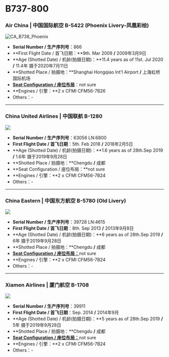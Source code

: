 # B737-800

### Air China | 中国国际航空 B-5422 (Phoenix Livery-凤凰彩绘)

![CA_B738_Phoenix](http://blog.eternityqjl.top/CA_B738_Phoenix.jpg)

- **Serial Number / 生产序列号**：866
- **First Flight Date / 首飞日期：**9th. Mar 2009  **/**  2009年3月9日
- **Age (Shotted Date) / 机龄(拍摄日期)：**11.4 years as of 11st. Jul 2020  **/**  11.4年  摄于2020年7月11日
- **Shotted Place / 拍摄地：**Shanghai Hongqiao Int'l Airport  **/**  上海虹桥国际机场
- [**Seat Configuration / 座位布局**](https://www.airchina.com.cn/cn/info/flight-experience/cabin-type-view/955.shtml)：not sure
- **Engines / 引擎：**2 x CFMI CFM56-7B26
- Others：-

****

### China United Airlines | 中国联航  B-1280

![](http://cdn.eternityqjl.top/B737-800__KN_B-1280.jpg)

- **Serial Number / 生产序列号**：63056  LN:6800
- **First Flight Date / 首飞日期**：5th. Feb 2018  **/**  2018年2月5日
- **Age (Shotted Date) / 机龄(拍摄日期)：**1.6 years as of 28th.Sep 2019  **/**  1.6年  摄于2019年9月28日
- **Shotted Place / 拍摄地：**Chengdu  **/**  成都
- **Seat Configuration / 座位布局：**not sure
- **Engines / 引擎：**2 x CFMI CFM56-7B24
- Others：-

****

### China Eastern | 中国东方航空  B-5780 (Old Livery)

![](http://cdn.eternityqjl.top/B737-800_MU_B-5780.jpg)

- **Serial Number / 生产序列号**：39728 LN:4615
- **First Flight Date / 首飞日期**：8th. Sep 2013  **/**  2013年9月8日
- **Age (Shotted Date) / 机龄(拍摄日期)：**6 years as of 28th.Sep 2019  **/**  6年  摄于2019年9月28日
- **Shotted Place / 拍摄地：**Chengdu  **/**  成都
- [**Seat Configuration / 座位布局：**](http://www.ceair.com/guide2/dhjd/jxzs.html)not sure
- **Engines / 引擎：**2 x CFMI CFM56-7B24
- Others：-

****

### Xiamen Airlines | 厦门航空  B-1708

![](http://cdn.eternityqjl.top/B737-800_MF_B-1708.jpg)

- **Serial Number / 生产序列号**：39911
- **First Flight Date / 首飞日期**：Sep. 2014  **/**  2014年9月
- **Age (Shotted Date) / 机龄(拍摄日期)：**5 years as of 28th.Sep 2019  **/**  5年  摄于2019年9月28日
- **Shotted Place / 拍摄地：**Chengdu  **/**  成都
- [**Seat Configuration / 座位布局：**](https://www.xiamenair.com/brandnew_CN/travel-cabin-seat.html)not sure
- **Engines / 引擎：**2 x CFMI CFM56-7B24
- Others：-